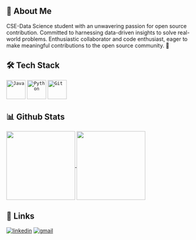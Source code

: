 
## 🚀 About Me
CSE-Data Science student with an unwavering passion for open source contribution. Committed to harnessing data-driven insights to solve real-world problems. Enthusiastic collaborator and code enthusiast, eager to make meaningful contributions to the open source community. 🌟 


## 🛠 Tech Stack
<div align="left">
	<code><img height="50" src="https://user-images.githubusercontent.com/25181517/117201156-9a724800-adec-11eb-9a9d-3cd0f67da4bc.png" alt="Java" title="Java" /></code>
	<code><img height="50" src="https://user-images.githubusercontent.com/25181517/183423507-c056a6f9-1ba8-4312-a350-19bcbc5a8697.png" alt="Python" title="Python" /></code>
 	<code><img height="50" src="https://user-images.githubusercontent.com/25181517/192108372-f71d70ac-7ae6-4c0d-8395-51d8870c2ef0.png" alt="Git" title="Git" /></code>
</div>



## 📊 Github Stats

<a href="https://github.com/obiwan04kanobi/github-readme-stats">
  <img height=180 align="center" src="https://obiwan-github-stats.vercel.app/api?username=obiwan04kanobi&show_icons=true&theme=tokyonight" />
</a>
<a href="https://github.com/obiwan04kanobi/convoychat">
  <img height=180 align="center" src="https://obiwan-github-stats.vercel.app/api/top-langs/?username=obiwan04kanobi&layout=compact&langs_count=8&card_width=160&theme=tokyonight" />
</a>



## 🔗 Links
[![linkedin](https://img.shields.io/badge/LinkedIn-0077B5?style=for-the-badge&logo=linkedin&logoColor=white)](https://www.linkedin.com/in/mayank-04-pant/)
[![gmail](https://img.shields.io/badge/Gmail-D14836?style=for-the-badge&logo=gmail&logoColor=white)](mailto:0221csds213@niet.co.in)



